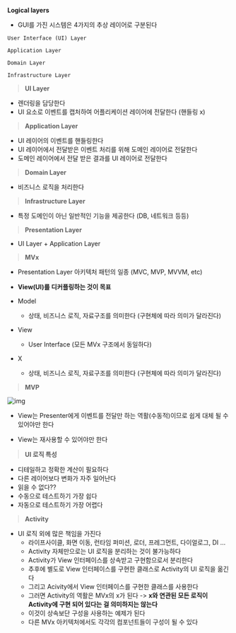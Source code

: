 



**Logical layers**

- GUI를 가진 시스템은 4가지의 추상 레이어로 구분된다

`User Interface (UI) Layer`

`Application Layer`

`Domain Layer`

`Infrastructure Layer`



> **UI Layer**

- 렌더링을 담당한다
- UI 요소로 이벤트를 캡처하여 어플리케이션 레이어에 전달한다 (핸들링 x)



> **Application Layer**

- UI 레이어의 이벤트를 핸들링한다
- UI 레이어에서 전달받은 이벤트 처리를 위해 도메인 레이어로 전달한다
- 도메인 레이어에서 전달 받은 결과를 UI 레이어로 전달한다



> **Domain Layer**

- 비즈니스 로직을 처리한다



> **Infrastructure Layer**

- 특정 도메인이 아닌 일반적인 기능을 제공한다 (DB, 네트워크 등등)



> **Presentation Layer**

- UI Layer + Application Layer



> **MVx**

- Presentation Layer 아키텍처 패턴의 일종 (MVC, MVP, MVVM, etc)
- **View(UI)를 디커플링하는 것이 목표**

- Model
  - 상태, 비즈니스 로직, 자료구조를 의미한다 (구현체에 따라 의미가 달라진다)
- View
  - User Interface (모든 MVx 구조에서 동일하다)
- X
  - 상태, 비즈니스 로직, 자료구조를 의미한다 (구현체에 따라 의미가 달라진다)



> **MVP**

![img](https://upload.wikimedia.org/wikipedia/commons/thumb/d/dc/Model_View_Presenter_GUI_Design_Pattern.png/220px-Model_View_Presenter_GUI_Design_Pattern.png)

- View는 Presenter에게 이벤트를 전달만 하는 역활(수동적)이므로 쉽게 대체 될 수 있어야만 한다

- View는 재사용할 수 있어야만 한다





>  **UI 로직 특성**

- 디테일하고 정확한 계산이 필요하다
- 다른 레이어보다 변화가 자주 일어난다
- 읽을 수 없다??
- 수동으로 테스트하기 가장 쉽다
- 자동으로 테스트하기 가장 어렵다 



> **Activity**

- UI 로직 외에 많은 책임을 가진다
  - 라이프사이클, 화면 이동, 런타임 퍼미션, 로더, 프레그먼트, 다이얼로그, DI ...
  - Activity 자체만으로는 UI 로직을 분리하는 것이 불가능하다
  - Activity가 View 인터페이스를 상속받고 구현함으로서 분리한다
  - 추후에 별도로 View 인터페이스를 구현한 클래스로 Activity의 UI 로직을 옮긴다
  - 그리고 Acivity에서 View 인터페이스를 구현한 클래스를 사용한다
  - 그러면 Activity의 역활은 MVx의 x가 된다 -> **x와 연관된 모든 로직이 Activity에 구현 되어 있다는 걸 의미하지는 않는다**
  - 이것이 상속보단 구성을 사용하는 예제가 된다
  - 다른 MVx 아키텍처에서도 각각의 컴포넌트들이 구성이 될 수 있다